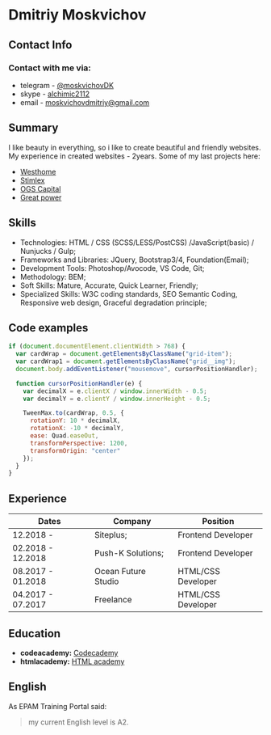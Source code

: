 
# Dmitriy Moskvichov

## Contact Info
### Contact with me via:
* telegram - <a href="https://teleg.run/moskvichovDK">@moskvichovDK</a> 
* skype - <a href="skype:+alchimic2112?call">alchimic2112</a>  
* email - <a href="mailto:moskvichovdmitriy@gmail.com">moskvichovdmitriy@gmail.com</a>   

## Summary
I like beauty in everything, so i like to create beautiful and friendly websites.
My experience in created websites - 2years. 
Some of my last projects here:
* <a href="https://www.westhome.pro/" target="_blank">Westhome</a> 
* <a href="http://vazon.stimlex.com/" target="_blank">Stimlex</a> 
* <a href="https://www.ogscapital.com/businesscontinuityplan/index.html" target="_blank">OGS Capital</a> 
* <a href="https://www.great-power.com.ua" target="_blank">Great power</a> 

## Skills
* Technologies: HTML / CSS (SCSS/LESS/PostCSS) /JavaScript(basic) / Nunjucks / Gulp;
* Frameworks and Libraries: JQuery, Bootstrap3/4, Foundation(Email);
* Development Tools: Photoshop/Avocode, VS Code, Git; 
* Methodology: BEM;
* Soft Skills: Mature, Accurate, Quick Learner, Friendly;
* Specialized Skills: W3C coding standards, SEO Semantic Coding, Responsive web design, Graceful degradation principle;

## Code examples
```javascript
if (document.documentElement.clientWidth > 768) {
  var cardWrap = document.getElementsByClassName("grid-item");
  var cardWrap1 = document.getElementsByClassName("grid__img");
  document.body.addEventListener("mousemove", cursorPositionHandler);

  function cursorPositionHandler(e) {
    var decimalX = e.clientX / window.innerWidth - 0.5;
    var decimalY = e.clientY / window.innerHeight - 0.5;

    TweenMax.to(cardWrap, 0.5, {
      rotationY: 10 * decimalX,
      rotationX: -10 * decimalY,
      ease: Quad.easeOut,
      transformPerspective: 1200,
      transformOrigin: "center"
    });
  }
}
```

## Experience

| Dates               | Company             | Position                                |
|---------------------|---------------------|-----------------------------------------|
| 12.2018 -           | Siteplus;           | Frontend Developer                      |
| 02.2018 - 12.2018   | Push-K Solutions;   | Frontend Developer                      |
| 08.2017 - 01.2018   | Ocean Future Studio | HTML/CSS Developer                      |
| 04.2017 - 07.2017   | Freelance           | HTML/CSS Developer                      |

##  Education
* **codeacademy:** <a href="https://www.codecademy.com/users/alchimic/achievements" target="_blank">Codecademy</a>
* **htmlacademy:** <a href="https://htmlacademy.ru/profile/id111187" target="_blank">HTML academy</a>

## English
As EPAM Training Portal said: 
> my current English level is A2. 